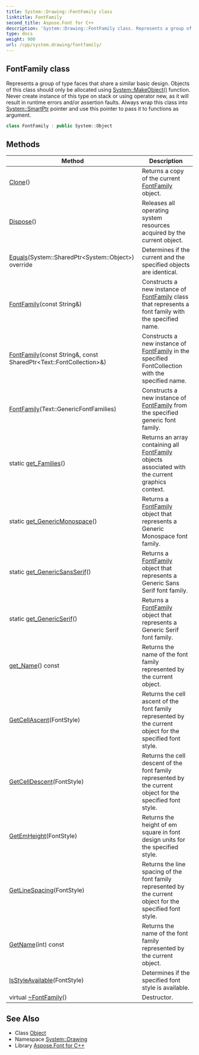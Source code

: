 ```yaml
---
title: System::Drawing::FontFamily class
linktitle: FontFamily
second_title: Aspose.Font for C++
description: 'System::Drawing::FontFamily class. Represents a group of type faces that share a similar basic design. Objects of this class should only be allocated using System::MakeObject() function. Never create instance of this type on stack or using operator new, as it will result in runtime errors and/or assertion faults. Always wrap this class into System::SmartPtr pointer and use this pointer to pass it to functions as argument in C++.'
type: docs
weight: 900
url: /cpp/system.drawing/fontfamily/
---
```

## FontFamily class


Represents a group of type faces that share a similar basic design. Objects of this class should only be allocated using [System::MakeObject()](../../system/makeobject/) function. Never create instance of this type on stack or using operator new, as it will result in runtime errors and/or assertion faults. Always wrap this class into [System::SmartPtr](../../system/smartptr/) pointer and use this pointer to pass it to functions as argument.

```cpp
class FontFamily : public System::Object
```

## Methods

| Method | Description |
| --- | --- |
| [Clone](./clone/)() | Returns a copy of the current [FontFamily](./) object. |
| [Dispose](./dispose/)() | Releases all operating system resources acquired by the current object. |
| [Equals](./equals/)(System::SharedPtr\<System::Object\>) override | Determines if the current and the specified objects are identical. |
| [FontFamily](./fontfamily/)(const String\&) | Constructs a new instance of [FontFamily](./) class that represents a font family with the specified name. |
| [FontFamily](./fontfamily/)(const String\&, const SharedPtr\<Text::FontCollection\>\&) | Constructs a new instance of [FontFamily](./) in the specified FontCollection with the specified name. |
| [FontFamily](./fontfamily/)(Text::GenericFontFamilies) | Constructs a new instance of [FontFamily](./) from the specified generic font family. |
| static [get_Families](./get_families/)() | Returns an array containing all [FontFamily](./) objects associated with the current graphics context. |
| static [get_GenericMonospace](./get_genericmonospace/)() | Returns a [FontFamily](./) object that represents a Generic Monospace font family. |
| static [get_GenericSansSerif](./get_genericsansserif/)() | Returns a [FontFamily](./) object that represents a Generic Sans Serif font family. |
| static [get_GenericSerif](./get_genericserif/)() | Returns a [FontFamily](./) object that represents a Generic Serif font family. |
| [get_Name](./get_name/)() const | Returns the name of the font family represented by the current object. |
| [GetCellAscent](./getcellascent/)(FontStyle) | Returns the cell ascent of the font family represented by the current object for the specified font style. |
| [GetCellDescent](./getcelldescent/)(FontStyle) | Returns the cell descent of the font family represented by the current object for the specified font style. |
| [GetEmHeight](./getemheight/)(FontStyle) | Returns the height of em square in font design units for the specified style. |
| [GetLineSpacing](./getlinespacing/)(FontStyle) | Returns the line spacing of the font family represented by the current object for the specified font style. |
| [GetName](./getname/)(int) const | Returns the name of the font family represented by the current object. |
| [IsStyleAvailable](./isstyleavailable/)(FontStyle) | Determines if the specified font style is available. |
| virtual [~FontFamily](./~fontfamily/)() | Destructor. |
## See Also

* Class [Object](../../system/object/)
* Namespace [System::Drawing](../)
* Library [Aspose.Font for C++](../../)
